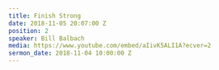```yaml
---
title: Finish Strong
date: 2018-11-05 20:07:00 Z
position: 2
speaker: Bill Balbach
media: https://www.youtube.com/embed/aIivK5ALI1A?ecver=2
sermon_date: 2018-11-04 10:00:00 Z
---
```


